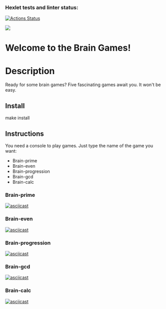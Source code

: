 ### Hexlet tests and linter status:
[![Actions Status](https://github.com/ivanbogdv/frontend-project-44/workflows/hexlet-check/badge.svg)](https://github.com/ivanbogdv/frontend-project-44/actions)

<a href="https://codeclimate.com/github/ivanbogdv/frontend-project-44/maintainability"><img src="https://api.codeclimate.com/v1/badges/03eeaced7a70793572b4/maintainability" /></a>

# Welcome to the Brain Games!

# Description
Ready for some brain games?
Five fascinating games await you. It won't be easy.

## Install
make install

## Instructions
You need a console to play games.
Just type the name of the game you want:

+ Brain-prime
+ Brain-even
+ Brain-progression
+ Brain-gcd
+ Brain-calc

### Brain-prime

[![asciicast](https://asciinema.org/a/7RZ8HBkijh2EpLM3LU3QFex6F.svg)](https://asciinema.org/a/7RZ8HBkijh2EpLM3LU3QFex6F)

### Brain-even

[![asciicast](https://asciinema.org/a/c2oGCrKgIYIEiwh5mRoxB3EfL.svg)](https://asciinema.org/a/c2oGCrKgIYIEiwh5mRoxB3EfL)

### Brain-progression

[![asciicast](https://asciinema.org/a/OweRzKP8mlvvqdPnn66n9lVjJ.svg)](https://asciinema.org/a/OweRzKP8mlvvqdPnn66n9lVjJ)

### Brain-gcd

[![asciicast](https://asciinema.org/a/qY5gyLl46qiJJjhz2nG6KWI7A.svg)](https://asciinema.org/a/qY5gyLl46qiJJjhz2nG6KWI7A)

### Brain-calc

[![asciicast](https://asciinema.org/a/J6M5odzwkinZF3DQCqrnp5qEf.svg)](https://asciinema.org/a/J6M5odzwkinZF3DQCqrnp5qEf)
